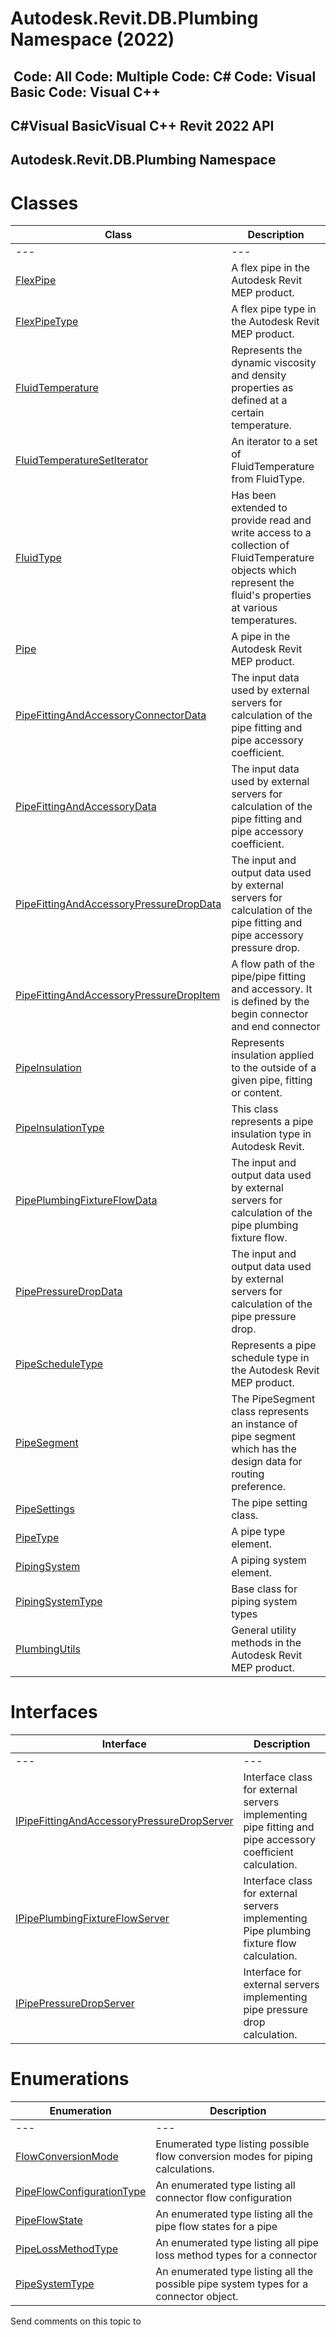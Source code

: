 # Autodesk.Revit.DB.Plumbing Namespace (2022)

﻿
 Code: All Code: Multiple Code: C# Code: Visual Basic Code: Visual C++   
---  
C#Visual BasicVisual C++
Revit 2022 API  
---  
Autodesk.Revit.DB.Plumbing Namespace  
---  
# Classes
| Class | Description |
| --- | --- |
| --- | --- | --- |
| [FlexPipe](4b0e0656-4760-4a91-a777-ce50869a827a.md "FlexPipe Class") | A flex pipe in the Autodesk Revit MEP product. |
| [FlexPipeType](89da057e-f826-1f1e-dd71-9df4ce7f38cf.md "FlexPipeType Class") | A flex pipe type in the Autodesk Revit MEP product. |
| [FluidTemperature](e0405486-d484-48cb-716f-5c9ebe6dfcaa.md "FluidTemperature Class") | Represents the dynamic viscosity and density properties as defined at a certain temperature. |
| [FluidTemperatureSetIterator](94e43dde-d2f5-1e7c-8c34-04b34ed190c1.md "FluidTemperatureSetIterator Class") | An iterator to a set of FluidTemperature from FluidType. |
| [FluidType](6de7a895-6747-7273-55cf-19f917a30c84.md "FluidType Class") | Has been extended to provide read and write access to a collection of FluidTemperature objects which represent the fluid's properties at various temperatures. |
| [Pipe](aa1b8294-c12d-ece0-00af-b17c1f1c9e03.md "Pipe Class") | A pipe in the Autodesk Revit MEP product. |
| [PipeFittingAndAccessoryConnectorData](f1233bf2-ec6a-67a6-50d0-b7ae1382c64e.md "PipeFittingAndAccessoryConnectorData Class") | The input data used by external servers for calculation of the pipe fitting and pipe accessory coefficient. |
| [PipeFittingAndAccessoryData](05db3129-7016-4054-1e93-1c718f1ae3bf.md "PipeFittingAndAccessoryData Class") | The input data used by external servers for calculation of the pipe fitting and pipe accessory coefficient. |
| [PipeFittingAndAccessoryPressureDropData](83417712-9a53-53da-62ca-2a8fed96c875.md "PipeFittingAndAccessoryPressureDropData Class") | The input and output data used by external servers for calculation of the pipe fitting and pipe accessory pressure drop. |
| [PipeFittingAndAccessoryPressureDropItem](5fb04b00-61d7-d8d6-cf12-e30ad04ea3e7.md "PipeFittingAndAccessoryPressureDropItem Class") | A flow path of the pipe/pipe fitting and accessory. It is defined by the begin connector and end connector |
| [PipeInsulation](b1abf676-85e4-268f-d3c9-6c6288c074d4.md "PipeInsulation Class") | Represents insulation applied to the outside of a given pipe, fitting or content. |
| [PipeInsulationType](1e9c8ce4-8447-ad6e-d92e-c68ad1a384b5.md "PipeInsulationType Class") | This class represents a pipe insulation type in Autodesk Revit. |
| [PipePlumbingFixtureFlowData](11a35067-5428-3500-de8b-6319fa7f8c96.md "PipePlumbingFixtureFlowData Class") | The input and output data used by external servers for calculation of the pipe plumbing fixture flow. |
| [PipePressureDropData](d9c2df4c-512f-3f0c-4c04-2f5cc5afa7d8.md "PipePressureDropData Class") | The input and output data used by external servers for calculation of the pipe pressure drop. |
| [PipeScheduleType](d580725f-60f3-034a-e358-d4ed8896d915.md "PipeScheduleType Class") | Represents a pipe schedule type in the Autodesk Revit MEP product. |
| [PipeSegment](a295ca1d-66f2-f788-5079-4d91554a4223.md "PipeSegment Class") | The PipeSegment class represents an instance of pipe segment which has the design data for routing preference. |
| [PipeSettings](2de0109b-0d0d-a0fe-2adf-6edec8bc1a06.md "PipeSettings Class") | The pipe setting class. |
| [PipeType](7d3cc77e-0148-a23b-8142-7e08ebdad6b7.md "PipeType Class") | A pipe type element. |
| [PipingSystem](6abbdfa2-69a5-eef1-2663-89a5faf91831.md "PipingSystem Class") | A piping system element. |
| [PipingSystemType](b0fe0b71-3b6c-85f0-8279-e93505e82529.md "PipingSystemType Class") | Base class for piping system types |
| [PlumbingUtils](958a3fa2-eb4b-2814-f674-42cac98f4910.md "PlumbingUtils Class") | General utility methods in the Autodesk Revit MEP product. |

# Interfaces
| Interface | Description |
| --- | --- |
| --- | --- | --- |
| [IPipeFittingAndAccessoryPressureDropServer](27a15d91-2dcb-41f3-b818-9c6d3c6e17a3.md "IPipeFittingAndAccessoryPressureDropServer Interface") | Interface class for external servers implementing pipe fitting and pipe accessory coefficient calculation. |
| [IPipePlumbingFixtureFlowServer](ef369072-84eb-cace-a564-335aed35626b.md "IPipePlumbingFixtureFlowServer Interface") | Interface class for external servers implementing Pipe plumbing fixture flow calculation. |
| [IPipePressureDropServer](5f6479aa-4e07-560d-f505-16d44cdd795c.md "IPipePressureDropServer Interface") | Interface for external servers implementing pipe pressure drop calculation. |

# Enumerations
| Enumeration | Description |
| --- | --- |
| --- | --- | --- |
| [FlowConversionMode](804bd904-a435-b0df-1c8c-8322d3fc8cca.md "FlowConversionMode Enumeration") | Enumerated type listing possible flow conversion modes for piping calculations. |
| [PipeFlowConfigurationType](5c43fb93-bf62-2011-1303-9c50d6a47632.md "PipeFlowConfigurationType Enumeration") | An enumerated type listing all connector flow configuration |
| [PipeFlowState](7e8a8103-9ac3-c933-2c90-9892a2f27d4a.md "PipeFlowState Enumeration") | An enumerated type listing all the pipe flow states for a pipe |
| [PipeLossMethodType](d6f70bd4-d74c-23b8-002b-0caf388731fd.md "PipeLossMethodType Enumeration") | An enumerated type listing all pipe loss method types for a connector |
| [PipeSystemType](24165d09-9267-54b7-3e32-6405d1343c2e.md "PipeSystemType Enumeration") | An enumerated type listing all the possible pipe system types for a connector object. |

Send comments on this topic to 
